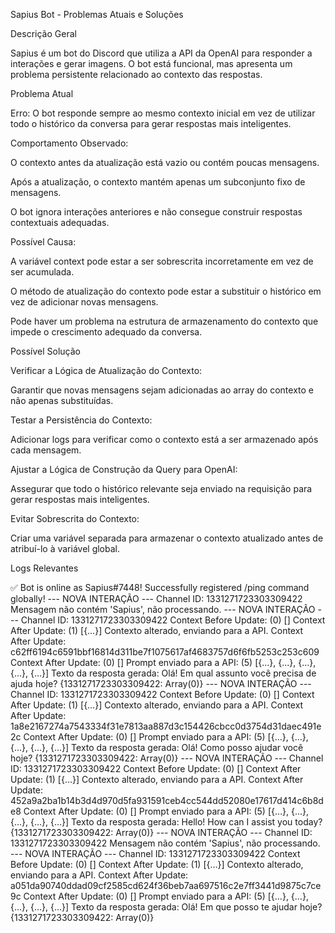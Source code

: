 Sapius Bot - Problemas Atuais e Soluções

Descrição Geral

Sapius é um bot do Discord que utiliza a API da OpenAI para responder a interações e gerar imagens. O bot está funcional, mas apresenta um problema persistente relacionado ao contexto das respostas.

Problema Atual

Erro: O bot responde sempre ao mesmo contexto inicial em vez de utilizar todo o histórico da conversa para gerar respostas mais inteligentes.

Comportamento Observado:

O contexto antes da atualização está vazio ou contém poucas mensagens.

Após a atualização, o contexto mantém apenas um subconjunto fixo de mensagens.

O bot ignora interações anteriores e não consegue construir respostas contextuais adequadas.

Possível Causa:

A variável context pode estar a ser sobrescrita incorretamente em vez de ser acumulada.

O método de atualização do contexto pode estar a substituir o histórico em vez de adicionar novas mensagens.

Pode haver um problema na estrutura de armazenamento do contexto que impede o crescimento adequado da conversa.

Possível Solução

Verificar a Lógica de Atualização do Contexto:

Garantir que novas mensagens sejam adicionadas ao array do contexto e não apenas substituídas.

Testar a Persistência do Contexto:

Adicionar logs para verificar como o contexto está a ser armazenado após cada mensagem.

Ajustar a Lógica de Construção da Query para OpenAI:

Assegurar que todo o histórico relevante seja enviado na requisição para gerar respostas mais inteligentes.

Evitar Sobrescrita do Contexto:

Criar uma variável separada para armazenar o contexto atualizado antes de atribuí-lo à variável global.

Logs Relevantes




✅ Bot is online as Sapius#7448!
Successfully registered /ping command globally!
--- NOVA INTERAÇÃO ---
Channel ID: 1331271723303309422
Mensagem não contém 'Sapius', não processando.
--- NOVA INTERAÇÃO ---
Channel ID: 1331271723303309422
Context Before Update: (0) []
Context After Update: (1) [{…}]
Contexto alterado, enviando para a API.
Context After Update: c62ff6194c6591bbf16814d311be7f1075617af4683757d6f6fb5253c253c609
Context After Update: (0) []
Prompt enviado para a API: (5) [{…}, {…}, {…}, {…}, {…}]
Texto da resposta gerada: Olá! Em qual assunto você precisa de ajuda hoje?
{1331271723303309422: Array(0)}
--- NOVA INTERAÇÃO ---
Channel ID: 1331271723303309422
Context Before Update: (0) []
Context After Update: (1) [{…}]
Contexto alterado, enviando para a API.
Context After Update: 1a8e2167274a7543334f31e7813aa887d3c154426cbcc0d3754d31daec491e2c
Context After Update: (0) []
Prompt enviado para a API: (5) [{…}, {…}, {…}, {…}, {…}]
Texto da resposta gerada: Olá! Como posso ajudar você hoje?
{1331271723303309422: Array(0)}
--- NOVA INTERAÇÃO ---
Channel ID: 1331271723303309422
Context Before Update: (0) []
Context After Update: (1) [{…}]
Contexto alterado, enviando para a API.
Context After Update: 452a9a2ba1b14b3d4d970d5fa931591ceb4cc544dd52080e17617d414c6b8de8
Context After Update: (0) []
Prompt enviado para a API: (5) [{…}, {…}, {…}, {…}, {…}]
Texto da resposta gerada: Hello! How can I assist you today?
{1331271723303309422: Array(0)}
--- NOVA INTERAÇÃO ---
Channel ID: 1331271723303309422
Mensagem não contém 'Sapius', não processando.
--- NOVA INTERAÇÃO ---
Channel ID: 1331271723303309422
Context Before Update: (0) []
Context After Update: (1) [{…}]
Contexto alterado, enviando para a API.
Context After Update: a051da90740ddad09cf2585cd624f36beb7aa697516c2e7ff3441d9875c7ce9c
Context After Update: (0) []
Prompt enviado para a API: (5) [{…}, {…}, {…}, {…}, {…}]
Texto da resposta gerada: Olá! Em que posso te ajudar hoje?
{1331271723303309422: Array(0)}

